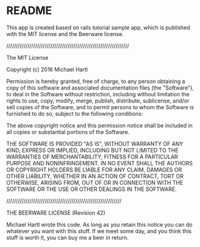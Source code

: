 # README

This app is created based on rails tutorial sample app,
which is published with the MIT license and the Beerware license.

////////////////////////////////////////////////////////////////

The MIT License

Copyright (c) 2016 Michael Hartl

Permission is hereby granted, free of charge, to any person
obtaining a copy of this software and associated documentation
files (the "Software"), to deal in the Software without restriction,
including without limitation the rights to use, copy, modify, merge,
publish, distribute, sublicense, and/or sell copies of the Software,
and to permit persons to whom the Software is furnished to do so,
subject to the following conditions:

The above copyright notice and this permission notice shall be
included in all copies or substantial portions of the Software.

THE SOFTWARE IS PROVIDED "AS IS", WITHOUT WARRANTY OF
ANY KIND, EXPRESS OR IMPLIED, INCLUDING BUT NOT LIMITED
TO THE WARRANTIES OF MERCHANTABILITY, FITNESS FOR
A PARTICULAR PURPOSE AND NONINFRINGEMENT. IN NO EVENT
SHALL THE AUTHORS OR COPYRIGHT HOLDERS BE LIABLE FOR
ANY CLAIM, DAMAGES OR OTHER LIABILITY, WHETHER IN AN
ACTION OF CONTRACT, TORT OR OTHERWISE, ARISING FROM,
OUT OF OR IN CONNECTION WITH THE SOFTWARE OR THE USE
OR OTHER DEALINGS IN THE SOFTWARE.

////////////////////////////////////////////////////////////

THE BEERWARE LICENSE (Revision 42)

Michael Hartl wrote this code. As long as you retain
this notice you can do whatever you want with this stuff.
If we meet some day, and you think this stuff is worth it,
you can buy me a beer in return.